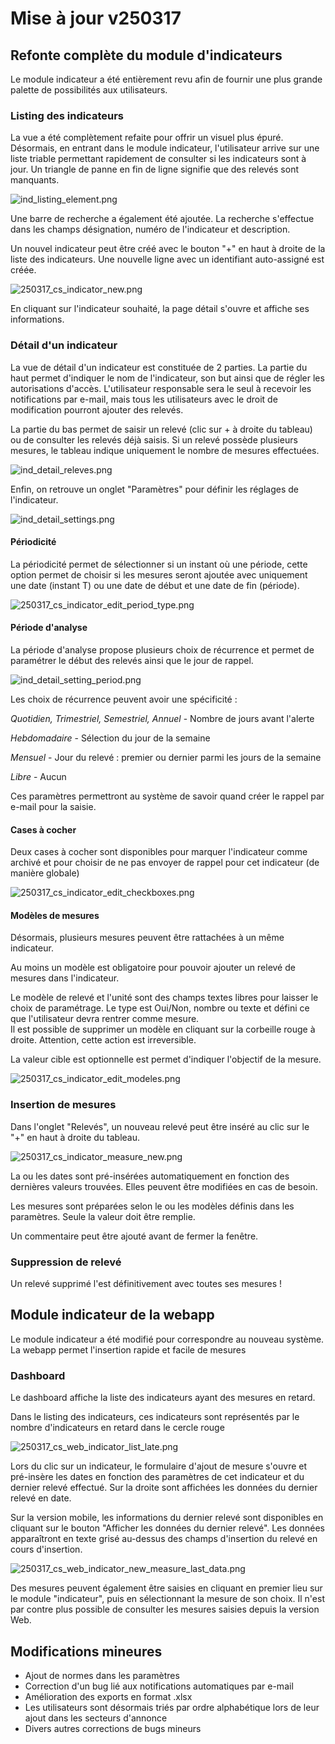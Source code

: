 # Mise à jour v250317

## Refonte complète du module d'indicateurs

Le module indicateur a été entièrement revu afin de fournir une plus grande palette de possibilités aux utilisateurs.

### Listing des indicateurs

La vue a été complètement refaite pour offrir un visuel plus épuré. Désormais, en entrant dans le module indicateur, l'utilisateur arrive sur une liste triable permettant rapidement de consulter si les indicateurs sont à jour. Un triangle de panne en fin de ligne signifie que des relevés sont manquants.

![ind_listing_element.png](ind_listing_element.png)

Une barre de recherche a également été ajoutée. La recherche s'effectue dans les champs désignation, numéro de l'indicateur et description.

Un nouvel indicateur peut être créé avec le bouton "+" en haut à droite de la liste des indicateurs. Une nouvelle ligne avec un identifiant auto-assigné est créée.

![250317_cs_indicator_new.png](250317_cs_indicator_new.png)

En cliquant sur l'indicateur souhaité, la page détail s'ouvre et affiche ses informations.

### Détail d'un indicateur

La vue de détail d'un indicateur est constituée de 2 parties. La partie du haut permet d'indiquer le nom de l'indicateur, son but ainsi que de régler les autorisations d'accès. L'utilisateur responsable sera le seul à recevoir les notifications par e-mail, mais tous les utilisateurs avec le droit de modification pourront ajouter des relevés.

La partie du bas permet de saisir un relevé (clic sur + à droite du tableau) ou de consulter les relevés déjà saisis. Si un relevé possède plusieurs mesures, le tableau indique uniquement le nombre de mesures effectuées.

![ind_detail_releves.png](ind_detail_releves.png)

Enfin, on retrouve un onglet "Paramètres" pour définir les réglages de l'indicateur.

![ind_detail_settings.png](ind_detail_settings.png)

#### Périodicité

La périodicité permet de sélectionner si un instant où une période, cette option permet de choisir si les mesures seront ajoutée avec uniquement une date (instant T) ou une date de début et une date de fin (période).  

![250317_cs_indicator_edit_period_type.png](250317_cs_indicateur_edit_period_type.png)

#### Période d'analyse

La période d'analyse propose plusieurs choix de récurrence et permet de paramétrer le début des relevés ainsi que le jour de rappel.

![ind_detail_setting_period.png](ind_detail_setting_period.png)

Les choix de récurrence peuvent avoir une spécificité : 

*Quotidien, Trimestriel, Semestriel, Annuel* - Nombre de jours avant l'alerte

*Hebdomadaire* - Sélection du jour de la semaine

*Mensuel* - Jour du relevé : premier ou dernier parmi les jours de la semaine

*Libre* - Aucun

Ces paramètres permettront au système de savoir quand créer le rappel par e-mail pour la saisie.

#### Cases à cocher

Deux cases à cocher sont disponibles pour marquer l'indicateur comme archivé et pour choisir de ne pas envoyer de rappel pour cet indicateur (de manière globale) 

![250317_cs_indicator_edit_checkboxes.png](250317_cs_indicator_edit_checkboxes.png)

#### Modèles de mesures

Désormais, plusieurs mesures peuvent être rattachées à un même indicateur.

Au moins un modèle est obligatoire pour pouvoir ajouter un relevé de mesures dans l'indicateur. 

Le modèle de relevé et l'unité sont des champs textes libres pour laisser le choix de paramétrage. Le type est Oui/Non, nombre ou texte et défini ce que l'utilisateur devra rentrer comme mesure.
<br/> 
Il est possible de supprimer un modèle en cliquant sur la corbeille rouge à droite. Attention, cette action est irreversible.

La valeur cible est optionnelle est permet d'indiquer l'objectif de la mesure.

![250317_cs_indicator_edit_modeles.png](250317_cs_indicator_edit_modeles.png)

### Insertion de mesures

Dans l'onglet "Relevés", un nouveau relevé peut être inséré au clic sur le "+" en haut à droite du tableau.

![250317_cs_indicator_measure_new.png](250317_cs_indicator_measure_new.png)

La ou les dates sont pré-insérées automatiquement en fonction des dernières valeurs trouvées. Elles peuvent être modifiées en cas de besoin.

Les mesures sont préparées selon le ou les modèles définis dans les paramètres. Seule la valeur doit être remplie.

Un commentaire peut être ajouté avant de fermer la fenêtre. 

### Suppression de relevé

Un relevé supprimé l'est définitivement avec toutes ses mesures ! 

## Module indicateur de la webapp

Le module indicateur a été modifié pour correspondre au nouveau système. La webapp permet l'insertion rapide et facile de mesures

### Dashboard

Le dashboard affiche la liste des indicateurs ayant des mesures en retard.

Dans le listing des indicateurs, ces indicateurs sont représentés par le nombre d'indicateurs en retard dans le cercle rouge

![250317_cs_web_indicator_list_late.png](250317_cs_web_indicator_list_late.png)

Lors du clic sur un indicateur, le formulaire d'ajout de mesure s'ouvre et pré-insère les dates en fonction des paramètres de cet indicateur et du dernier relevé effectué.
Sur la droite sont affichées les données du dernier relevé en date.

Sur la version mobile, les informations du dernier relevé sont disponibles en cliquant sur le bouton "Afficher les données du dernier relevé".
Les données apparaîtront en texte grisé au-dessus des champs d'insertion du relevé en cours d'insertion.

![250317_cs_web_indicator_new_measure_last_data.png](250317_cs_web_indicator_new_measure_last_data.png)

Des mesures peuvent également être saisies en cliquant en premier lieu sur le module "indicateur", puis en sélectionnant la mesure de son choix. Il n'est par contre plus possible de consulter les mesures saisies depuis la version Web.

## Modifications mineures

- Ajout de normes dans les paramètres
- Correction d'un bug lié aux notifications automatiques par e-mail
- Amélioration des exports en format .xlsx
- Les utilisateurs sont désormais triés par ordre alphabétique lors de leur ajout dans les secteurs d'annonce
- Divers autres corrections de bugs mineurs